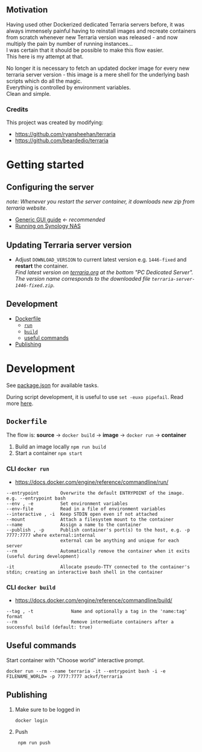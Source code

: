 ## Motivation

Having used other Dockerized dedicated Terraria servers before, it was always immensely painful having to reinstall images and recreate containers from scratch whenever new Terraria version was released - and now multiply the pain by number of running instances...  
I was certain that it should be possible to make this flow easier.  
This here is my attempt at that.

No longer it is necessary to fetch an updated docker image for every new terraria server version - this image is a mere shell for the underlying bash scripts which do all the magic.  
Everything is controlled by environment variables.  
Clean and simple.

### Credits

This project was created by modifying:
- https://github.com/ryansheehan/terraria
- https://github.com/beardedio/terraria



# Getting started

## Configuring the server
*note: Whenever you restart the server container, it downloads new zip from terraria website.*

  - [Generic GUI guide](guides/SynologyNAS/README.md) *<- recommended*
  - [Running on Synology NAS](guides/SynologyNAS/README.md)


## Updating Terraria server version

- Adjust `DOWNLOAD_VERSION` to current latest version e.g. `1446-fixed` and **restart** the container.  
  *Find latest version on [terraria.org](https://terraria.org/) at the bottom "PC Dedicated Server". The version name corresponds to the downloaded file `terraria-server-1446-fixed.zip`.*


## Development

  - [Dockerfile](#dockerfile)
    - [`run`](#cli-docker-run)
    - [`build`](#cli-docker-build)
    - [useful commands](#useful-commands)
  - [Publishing](#publishing)



# Development

See [package.json](package.json) for available tasks.

During script development, it is useful to use `set -euxo pipefail`. Read more [here](https://gist.github.com/mohanpedala/1e2ff5661761d3abd0385e8223e16425).


## `Dockerfile`

The flow is: **source** -> `docker build` -> **image** -> `docker run` -> **container**

1. Build an image locally `npm run build`
2. Start a container `npm start`

### CLI `docker run`
- https://docs.docker.com/engine/reference/commandline/run/
```
--entrypoint        Overwrite the default ENTRYPOINT of the image. e.g. --entrypoint bash
--env , -e          Set environment variables
--env-file          Read in a file of environment variables
--interactive , -i  Keep STDIN open even if not attached
--mount             Attach a filesystem mount to the container
--name              Assign a name to the container
--publish , -p      Publish container's port(s) to the host, e.g. -p 7777:7777 where external:internal
                    external can be anything and unique for each server
--rm                Automatically remove the container when it exits (useful during development)
```
```
-it                 Allocate pseudo-TTY connected to the container's stdin; creating an interactive bash shell in the container
```

### CLI `docker build`
- https://docs.docker.com/engine/reference/commandline/build/
```
--tag , -t              Name and optionally a tag in the 'name:tag' format
--rm                    Remove intermediate containers after a successful build (default: true)
```



## Useful commands

Start container with "Choose world" interactive prompt.

```
docker run --rm --name terraria -it --entrypoint bash -i -e FILENAME_WORLD= -p 7777:7777 ackvf/terraria
```



## Publishing

1. Make sure to be logged in
    ```
   docker login
    ```
2. Push
   ```
    npm run push
   ```
